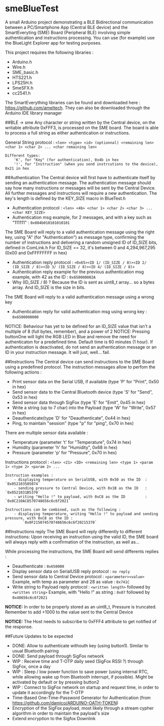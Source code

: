 # smeBlueTest

A small Arduino project demonstrating a BLE Bidirectional communication between a PC/Smartphone App (Central BLE device)
and the SmartEveryting (SME) Board (Peripheral BLE) involving simple authentication and instructions processing.
You can use (for example) use the BlueLight Explorer app for testing purposes.

This project requires the following libraries :
- Arduino.h
- Wire.h
- SME_basic.h
- HTS221.h
- LPS25H.h
- SmeSFX.h
- cc2541.h

The SmartEverything libraries can be found and downloaded here : https://github.com/ameltech.
They can also be downloaded through the Arduino IDE library manager

##BLE -> sme
Any character or string written by the Central device, on the writable attribute 0xFFF3,  is processed on the SME board. The board is able to process a full string as either authentication or instructions.

General String protocol : `<len> <type> <id> (optionnal) <remaining len> <char 1> <char 2> ... <char remaining len>`
	
	Different types:
		'K', for "Key" (for authentication), 0x4b in hex
		'!', for "Instruction" (when you send instrcutions to the device), 0x21 in hex

##Authentication
The Central device will first have to authenticate itself by sending an authentication message.
The authentication message should say how many instructions or messages will be sent by the Central Device.
All further messages and instructions will require a new authentication.
The key's length is defined by the KEY_SIZE macro in BlueTest.h
- Authentication protocol : `<len> <4b> <char 1> <char 2> <char 3> ... <char KEY_SIZE>`
- Authentication msg example, for 2 messages, and with a key such as "111111" : `0x084b010101010101`

The SME Board will reply to a valid authentication message using the right key, using "A" (for "Authentication") as message type, confirming the number of instructions and delivering a random unsigned ID of ID_SIZE bits, defined in ComLink.h
For ID_SIZE == 32, it's between 0 and 4,294,967,295 (0x00 and 0xFFFFFFFF in hex)
- Authentication reply protocol : `<0x65><ID 1/ (ID_SIZE / 8)><ID 2/ (ID_SIZE / 8)><ID 3/ (ID_SIZE / 8)><ID 4/ (ID_SIZE / 8)>`
- Authentication reply example for the previous authentication msg example, with 42 as the ID : `0x650000002A`
- Why (ID_SIZE / 8) ? Because the ID is sent as uint8_t array... so a bytes array. And ID_SIZE is the size in bits.

The SME Board will reply to a valid authentication message using a wrong key
- Authentication reply for valid authentication msg using wrong key : `0x6500000000`

NOTICE: Behaviour has yet to be defined for an ID_SIZE value that isn't a multiple of 8 (full bytes, remember), and a power of 2
NOTICE: Pressing buttonOne will light the RGB LED in Blue and remove the need for authenticaton for a predefined time.
Default time is 60 minutes (1 hour). If authentication is deactivated, do not send an authentication message or an ID in your instruction message. It will just, well... fail.


##Instructions
The Central device can send instructions to the SME Board using a predefined protocol. The instruction messages allow to perfom the following actions :
- Print sensor data on the Serial USB, if available (type 'P' for "Print", 0x50 in hex)
- Send sensor data to the Central Bluetooth device (type 'S' for "Send", 0x53 in hex)
- Send sensor data through SigFox (type 'E' for "Emit", 0x45 in hex)
- Write a string (up to 7 char) into the Payload (type 'W' for "Write", 0x57 in hex)
- Deauthenticate(type 'D' for "Deauthenticate", 0x44 in hex)
- Ping, to maintain "session" (type "p" for "ping", 0x70 in hex)

There are multiple sensor data available :
- Temperature (parameter 't' for "Temperature", 0x74 in hex)
- Humidity (parameter 'h' for "Humidity", 0x68 in hex)
- Pressure (parameter 'p' for "Pressure", 0x70 in hex)

Instructions protocol : `<len> <21> <ID> <remaining len> <type 1> <param 1> <type 2> <param 2> ...`
	
	Instruction examples :
		- displaying temperature on SerialUSB, with 0x50 as the ID  : `0x052103505074`
		- sending pressure to Central Device, with 0x1B as the ID   : `0x0521031B5370`
		- writing "Hello !" to payload, with 0xC8 as the ID         : `0x0C210AC8570748656c6c6f2021`
	
	Instructions can be combined, such as the following :
		- displaying temperature, writing "Hello !" to payload and sending pressure, with 0xC8 as the ID :
			`0x0F215074570748656c6c6f20215370`

##Instructions reply
The SME Board will reply differently to different instructions:
Upon receiving an instruction using the valid ID, the SME board will always reply with a confirmation of the instruction, as well as...
					
While processing the instructions, the SME Board will send differents replies :
- Deauthenticate					:  `0x650000`
- Display sensor data on SerialUSB reply protocol	: `no reply`
- Send sensor data to Central Device protocol		: `<parameter><value>`
	Example, with temp as parameter and 28 as value	: `0x741C`
- Write string to Payload reply protocol	: `<written length>` followed by `<written string>`
	Example, with "Hello !" as string	: `0x07` followed by `0x48656c6c6f2021`

**NOTICE:**	In order to be properly stored as an uint8_t, Pressure is truncated.
		Remember to add +1000 to the value sent to the Central Device
		
**NOTICE:** The Host needs to subscribe to 0xFFF4 attribute to get notified of the response.


##Future Updates to be expected
- DONE: Allow to authenticate withouth key (using button1). Similar to usual Bluetooth pairing
- DONE: Send payload through SigFox network
- WIP : Receive time and T-OTP daily seed (SigFox RSSI ?) through SigFox, once a day
- WIP : Sleep / low power function to save power (using internal RTC, while allowing wake up from Bluetooth interrupt, if possible). Might be activated by default or by pressing button2
- WIP : Connect to SigFox network on startup and request time, in order to update it accordingly for the T-OTP
- Time-Based One-Time-Password Generator for Authentication (from https://github.com/damico/ARDUINO-OATH-TOKEN)
- Encryption of the SigFox payload, most likely through a stream cypher algorithm in order to maintain the payload's size
- Extend encryption to the Sigfox Downlink
